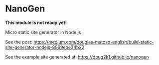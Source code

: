 # NanoGen

**This module is not ready yet!**

Micro static site generator in Node.js

See the post: https://medium.com/douglas-matoso-english/build-static-site-generator-nodejs-8969ebe34b22

See the example site generated at: https://doug2k1.github.io/nanogen
